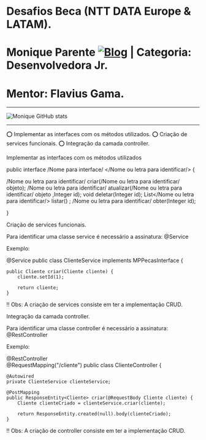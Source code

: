 # Desafios Beca (NTT DATA Europe & LATAM).
# Monique Parente [![Blog](https://img.shields.io/badge/LinkedIn-0077B5?style=for-the-badge&logo=linkedin&logoColor=white)](https://www.linkedin.com/in/monique13/) | Categoria: Desenvolvedora Jr. 
# Mentor: Flavius Gama.
______________________________________________________________________________________________________________________________________________________________________________

![Monique GitHub stats](https://github-readme-stats.vercel.app/api?username=MoniqueParente&show_icons=true&theme=radical)
______________________________________________________________________________________________________________________________________________________________________________

⭕ Implementar as interfaces com os métodos utilizados.
⭕ Criação de services funcionais.
⭕ Integração da camada controller.


Implementar as interfaces com os métodos utilizados

public interface /Nome para interface/ </Nome ou letra para identificar/> {

/Nome ou letra para identificar/ criar(/Nome ou letra para identificar/ objeto);
/Nome ou letra para identificar/ atualizar(/Nome ou letra para identificar/ objeto ,Integer id);
void deletar(Integer id);
List</Nome ou letra para identificar/> listar() ;
/Nome ou letra para identificar/ obter(Integer id);

}

Criação de services funcionais.

Para identificar uma classe service é necessário a assinatura: @Service

Exemplo:

@Service
public class ClienteService implements MPPecasInterface <Cliente> {

    public Cliente criar(Cliente cliente) {
        cliente.setId(1);

        return cliente;
    }

  
 ‼ Obs: A criação de services consiste em ter a implementação CRUD.


Integração da camada controller.

Para identificar uma classe controller é necessário a assinatura: @RestController
 
Exemplo:

@RestController   
@RequestMapping("/cliente")
public class ClienteController {

    @Autowired
    private ClienteService clienteService;
    
    @PostMapping
    public ResponseEntity<Cliente> criar(@RequestBody Cliente cliente) {
        Cliente clienteCriado = clienteService.criar(cliente);

        return ResponseEntity.created(null).body(clienteCriado);
    }

 ‼ Obs: A criação de controller consiste em ter a implementação CRUD.
